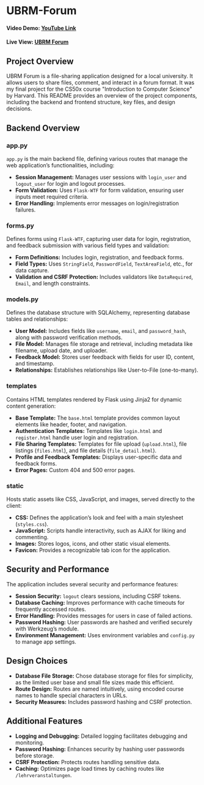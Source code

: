 # UBRM-Forum

#### Video Demo: [YouTube Link](https://www.youtube.com/watch?v=UXROMUTnzg8)
#### Live View: [UBRM Forum](https://ubrm-forum.vercel.app/)

## Project Overview

UBRM Forum is a file-sharing application designed for a local university. It allows users to share files, comment, and interact in a forum format. It was my final project for the CS50x course "Introduction to Computer Science" by Harvard. This README provides an overview of the project components, including the backend and frontend structure, key files, and design decisions.

## Backend Overview

### app.py

`app.py` is the main backend file, defining various routes that manage the web application’s functionalities, including:

- **Session Management:** Manages user sessions with `login_user` and `logout_user` for login and logout processes.
- **Form Validation:** Uses `Flask-WTF` for form validation, ensuring user inputs meet required criteria.
- **Error Handling:** Implements error messages on login/registration failures.

### forms.py

Defines forms using `Flask-WTF`, capturing user data for login, registration, and feedback submission with various field types and validation:

- **Form Definitions:** Includes login, registration, and feedback forms.
- **Field Types:** Uses `StringField`, `PasswordField`, `TextAreaField`, etc., for data capture.
- **Validation and CSRF Protection:** Includes validators like `DataRequired`, `Email`, and length constraints.

### models.py

Defines the database structure with SQLAlchemy, representing database tables and relationships:

- **User Model:** Includes fields like `username`, `email`, and `password_hash`, along with password verification methods.
- **File Model:** Manages file storage and retrieval, including metadata like filename, upload date, and uploader.
- **Feedback Model:** Stores user feedback with fields for user ID, content, and timestamp.
- **Relationships:** Establishes relationships like User-to-File (one-to-many).

### templates

Contains HTML templates rendered by Flask using Jinja2 for dynamic content generation:

- **Base Template:** The `base.html` template provides common layout elements like header, footer, and navigation.
- **Authentication Templates:** Templates like `login.html` and `register.html` handle user login and registration.
- **File Sharing Templates:** Templates for file upload (`upload.html`), file listings (`files.html`), and file details (`file_detail.html`).
- **Profile and Feedback Templates:** Displays user-specific data and feedback forms.
- **Error Pages:** Custom 404 and 500 error pages.

### static

Hosts static assets like CSS, JavaScript, and images, served directly to the client:

- **CSS:** Defines the application’s look and feel with a main stylesheet (`styles.css`).
- **JavaScript:** Scripts handle interactivity, such as AJAX for liking and commenting.
- **Images:** Stores logos, icons, and other static visual elements.
- **Favicon:** Provides a recognizable tab icon for the application.

## Security and Performance

The application includes several security and performance features:

- **Session Security:** `logout` clears sessions, including CSRF tokens.
- **Database Caching:** Improves performance with cache timeouts for frequently accessed routes.
- **Error Handling:** Provides messages for users in case of failed actions.
- **Password Hashing:** User passwords are hashed and verified securely with Werkzeug’s module.
- **Environment Management:** Uses environment variables and `config.py` to manage app settings.

## Design Choices

- **Database File Storage:** Chose database storage for files for simplicity, as the limited user base and small file sizes made this efficient.
- **Route Design:** Routes are named intuitively, using encoded course names to handle special characters in URLs.
- **Security Measures:** Includes password hashing and CSRF protection.

## Additional Features

- **Logging and Debugging:** Detailed logging facilitates debugging and monitoring.
- **Password Hashing:** Enhances security by hashing user passwords before storage.
- **CSRF Protection:** Protects routes handling sensitive data.
- **Caching:** Optimizes page load times by caching routes like `/lehrveranstaltungen`. 
